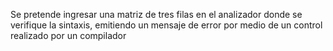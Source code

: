 Se pretende ingresar una matriz de tres filas en el analizador donde se verifique la sintaxis, emitiendo un mensaje de error por medio de un control realizado por un compilador